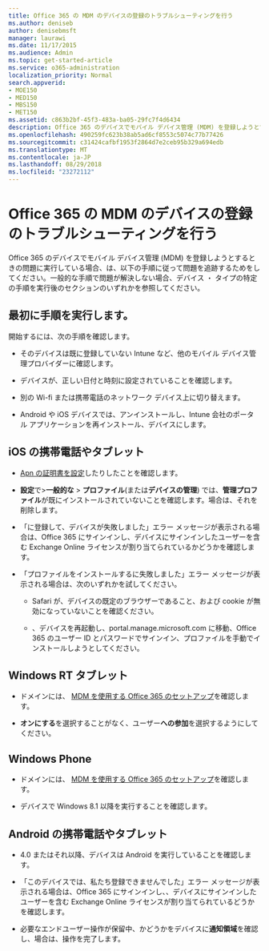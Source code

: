 ```yaml
---
title: Office 365 の MDM のデバイスの登録のトラブルシューティングを行う
ms.author: deniseb
author: denisebmsft
manager: laurawi
ms.date: 11/17/2015
ms.audience: Admin
ms.topic: get-started-article
ms.service: o365-administration
localization_priority: Normal
search.appverid:
- MOE150
- MED150
- MBS150
- MET150
ms.assetid: c863b2bf-45f3-483a-ba05-29fc7f4d6434
description: Office 365 のデバイスでモバイル デバイス管理 (MDM) を登録しようとするときの問題に実行している場合、は、以下の手順に従って問題を追跡するためをしてください。一般的な手順で問題が解決しない場合、デバイス ・ タイプの特定の手順を実行後のセクションのいずれかを参照してください。
ms.openlocfilehash: 490259fc623b38ab5ad6cf8553c5074c77b77426
ms.sourcegitcommit: c31424cafbf1953f2864d7e2ceb95b329a694edb
ms.translationtype: MT
ms.contentlocale: ja-JP
ms.lasthandoff: 08/29/2018
ms.locfileid: "23272112"
---
```

# <a name="troubleshoot-device-enrollment-with-mdm-for-office-365"></a>Office 365 の MDM のデバイスの登録のトラブルシューティングを行う

Office 365 のデバイスでモバイル デバイス管理 (MDM) を登録しようとするときの問題に実行している場合、は、以下の手順に従って問題を追跡するためをしてください。一般的な手順で問題が解決しない場合、デバイス ・ タイプの特定の手順を実行後のセクションのいずれかを参照してください。
  
## <a name="steps-to-try-first"></a>最初に手順を実行します。

開始するには、次の手順を確認します。
  
- そのデバイスは既に登録していない Intune など、他のモバイル デバイス管理プロバイダーに確認します。
    
- デバイスが、正しい日付と時刻に設定されていることを確認します。
    
- 別の Wi-fi または携帯電話のネットワーク デバイス上に切り替えます。
    
- Android や iOS デバイスでは、アンインストールし、Intune 会社のポータル アプリケーションを再インストール、デバイスにします。
    
## <a name="ios-phone-or-tablet"></a>iOS の携帯電話やタブレット

- [Apn の証明書を設定](https://support.office.com/article/522b43f4-a2ff-46f6-962a-dd4f47e546a7)したりしたことを確認します。
    
- **設定**で\>**一般的な** \> **プロファイル**(または**デバイスの管理**) では、**管理プロファイル**が既にインストールされていないことを確認します。場合は、それを削除します。 
    
- 「に登録して、デバイスが失敗しました」エラー メッセージが表示される場合は、Office 365 にサインインし、デバイスにサインインしたユーザーを含む Exchange Online ライセンスが割り当てられているかどうかを確認します。
    
- 「プロファイルをインストールするに失敗しました」エラー メッセージが表示される場合は、次のいずれかを試してください。
    
  - Safari が、デバイスの既定のブラウザーであること、および cookie が無効になっていないことを確認ください。
    
  - 、デバイスを再起動し、portal.manage.microsoft.com に移動、Office 365 のユーザー ID とパスワードでサインイン、プロファイルを手動でインストールしようとしてください。
    
## <a name="windows-rt-tablet"></a>Windows RT タブレット

- ドメインには、 [MDM を使用する Office 365 のセットアップ](set-up-mobile-device-management.md)を確認します。
    
- **オンにする**を選択することがなく、ユーザー**への参加**を選択するようにしてください。
    
## <a name="windows-phone"></a>Windows Phone

- ドメインには、 [MDM を使用する Office 365 のセットアップ](set-up-mobile-device-management.md)を確認します。
    
- デバイスで Windows 8.1 以降を実行することを確認します。
    
## <a name="android-phone-or-tablet"></a>Android の携帯電話やタブレット

- 4.0 またはそれ以降、デバイスは Android を実行していることを確認します。
    
- 「このデバイスでは、私たち登録できませんでした」エラー メッセージが表示される場合は、Office 365 にサインインし、、デバイスにサインインしたユーザーを含む Exchange Online ライセンスが割り当てられているどうかを確認します。
    
- 必要なエンドユーザー操作が保留中、かどうかをデバイスに**通知領域**を確認し、場合は、操作を完了します。 
    

